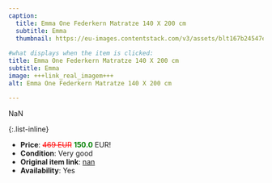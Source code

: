 ```yaml
---
caption:
  title: Emma One Federkern Matratze 140 X 200 cm
  subtitle: Emma
  thumbnail: https://eu-images.contentstack.com/v3/assets/blt167b24547e5b1906/bltd1bdd0629f4bef30/660ee26c203d2a24908629be/DE_Flip_25_(Orange)_Gallery_Hero_2_with_stiwa.png?width=1920&format=pjpg&auto=webp&quality=80&disable=upscale
  
#what displays when the item is clicked:
title: Emma One Federkern Matratze 140 X 200 cm
subtitle: Emma
image: +++link_real_imagem+++
alt: Emma One Federkern Matratze 140 X 200 cm

---
```

NaN

{:.list-inline} 
- **Price**: <span style="color:red"><del>469 EUR</del></span> <span style="color:green">**150.0**</span> EUR!
- **Condition**: Very good
- **Original item link**: [nan](Here)
- **Availability**: Yes
